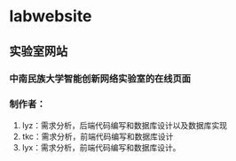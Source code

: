 # labwebsite
## 实验室网站
### 中南民族大学智能创新网络实验室的在线页面
### 制作者：
1. lyz：需求分析，后端代码编写和数据库设计以及数据库实现
2. tkc：需求分析，前端代码编写和数据库设计
3. lyx：需求分析，前端代码编写和数据库设计。
